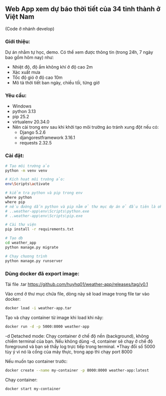 ## Web App xem dự báo thời tiết của 34 tỉnh thành ở Việt Nam
(Code ở nhánh develop)

### Giới thiệu: 
Dự án nhằm tự học, demo. Có thể xem được thông tin (trong 24h, 7 ngày bao gồm hôm nay) như:
- Nhiệt độ, độ ẩm không khí ở độ cao 2m
- Xác xuất mưa
- Tốc độ gió ở độ cao 10m
- Mô tả thời tiết ban ngày, chiều tối, từng giờ

### Yêu cầu:
 - Windows
 - python 3.13
 - pip 25.2
 - virtualenv 20.34.0
 - Nên cài trong env sau khi khởi tạo môi trường ảo tránh xung đột nếu có:
   + Django 5.2.6
   + djangorestframework 3.16.1
   + requests 2.32.5

### Cài đặt:
 ```bash
 # Tạo môi trường ảo
 python -m venv venv

 # Kích hoạt môi trường ảo:
 env\Scripts\activate

 # kiểm tra python và pip trong env
 where python
 where pip
 # nếu đường dẫn python và pip nằm ở thư mục dự án ở đầu tiên là ok
 # ..weather-app\env\Scripts\python.exe
 # ..weather-app\env\Scripts\pip.exe

 # Cài thư viện
 pip install -r requirements.txt

 # Tạo db
 cd weather_app
 python manage.py migrate

 # Chạy chương trình
 python manage.py runserver
 ```


### Dùng docker đã export image:
Tải file .tar https://github.com/huyhq01/weather-app/releases/tag/v0.1

Vào cmd ở thư mục chứa file, dòng này sẽ load image trong file tar vào docker:
```bash
docker load -i weather-app.tar
```

Tạo và chạy container từ image khi load khi nãy:
```bash
docker run -d -p 5000:8000 weather-app
```
-d
Detached mode: Chạy container ở chế độ nền (background), không chiếm terminal của bạn.
Nếu không dùng -d, container sẽ chạy ở chế độ foreground và bạn sẽ thấy log trực tiếp trong terminal.
*Thay đổi số 5000 tùy ý vì nó là cổng của máy thực, trong app thì chạy port 8000 

Nếu muốn tạo container trước:
```bash 
docker create --name my-container -p 8000:8000 weather-app:latest
```
Chạy container:
```bash
docker start my-container
```

